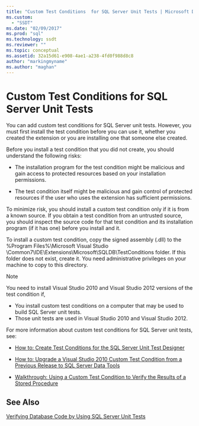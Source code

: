 ```yaml
---
title: "Custom Test Conditions  for SQL Server Unit Tests | Microsoft Docs"
ms.custom: 
  - "SSDT"
ms.date: "02/09/2017"
ms.prod: "sql"
ms.technology: ssdt
ms.reviewer: ""
ms.topic: conceptual
ms.assetid: 32a15d61-e908-4ae1-a238-4fd0f988d8c8
author: "markingmyname"
ms.author: "maghan"
---
```

# Custom Test Conditions  for SQL Server Unit Tests
You can add custom test conditions for SQL Server unit tests. However, you must first install the test condition before you can use it, whether you created the extension or you are installing one that someone else created.  
  
Before you install a test condition that you did not create, you should understand the following risks:  
  
-   The installation program for the test condition might be malicious and gain access to protected resources based on your installation permissions.  
  
-   The test condition itself might be malicious and gain control of protected resources if the user who uses the extension has sufficient permissions.  
  
To minimize risk, you should install a custom test condition only if it is from a known source. If you obtain a test condition from an untrusted source, you should inspect the source code for that test condition and its installation program (if it has one) before you install and it.  
  
To install a custom test condition, copy the signed assembly (.dll) to the %Program Files%\Microsoft Visual Studio <Version>\Common7\IDE\Extensions\Microsoft\SQLDB\TestConditions folder. If this folder does not exist, create it. You need administrative privileges on your machine to copy to this directory.  
  
> [!NOTE]  
> You need to install Visual Studio 2010 and Visual Studio 2012 versions of the test condition if,  
>   
> -   You install custom test conditions on a computer that may be used to build SQL Server unit tests.  
> -   Those unit tests are used in Visual Studio 2010 and Visual Studio 2012.  
  
For more information about custom test conditions for SQL Server unit tests, see:  
  
-   [How to: Create Test Conditions for the SQL Server Unit Test Designer](../ssdt/how-to-create-test-conditions-for-the-sql-server-unit-test-designer.md)  
  
-   [How to: Upgrade a Visual Studio 2010 Custom Test Condition from a Previous Release to SQL Server Data Tools](../ssdt/how-to-upgrade-visual-studio-2010-custom-test-condition-to-ssdt.md)  
  
-   [Walkthrough: Using a Custom Test Condition to Verify the Results of a Stored Procedure](../ssdt/walkthrough-use-custom-test-condition-to-verify-stored-procedure-results.md)  
  
## See Also  
[Verifying Database Code by Using SQL Server Unit Tests](../ssdt/verifying-database-code-by-using-sql-server-unit-tests.md)  
  
